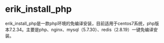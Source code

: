 # erik_install_php

erik_install_php是一款php环境的免编译安装，目前适用于centos7系统，php版本7.2.34。主要是php、nginx、mysql（5.7.30）、redis（2.8.19）一键免编译安装。

